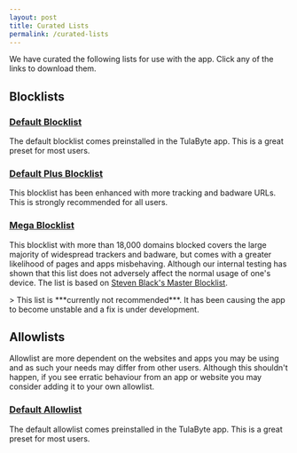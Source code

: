 ```yaml
---
layout: post
title: Curated Lists
permalink: /curated-lists
---
```

We have curated the following lists for use with the app. Click any of the links to download them.

## Blocklists
### <a href="../assets/lists/block/default_blocklist.txt" download> Default Blocklist </a>
The default blocklist comes preinstalled in the TulaByte app. This is a great preset for most users.

### <a href="../assets/lists/block/default_plus_blocklist.txt" download> Default Plus Blocklist </a>
This blocklist has been enhanced with more tracking and badware URLs. This is strongly recommended for all users.

### <a href="../assets/lists/block/mega_blocklist.txt" download> Mega Blocklist </a>
This blocklist with more than 18,000 domains blocked covers the large majority of widespread trackers and badware, but comes with a greater likelihood of pages and apps misbehaving. Although our internal testing has shown that this list does not adversely affect the normal usage of one's device. The list is based on [Steven Black's Master Blocklist](https://raw.githubusercontent.com/StevenBlack/hosts/master/hosts).

<p style='text-color'>> This list is ***currently not recommended***. It has been causing the app to become unstable and a fix is under development.

## Allowlists

Allowlist are more dependent on the websites and apps you may be using and as such your needs may differ from other users. Although this shouldn't happen, if you see erratic behaviour from an app or website you may consider adding it to your own allowlist.

### <a href="../assets/lists/allow/default_allowlist.txt" download> Default Allowlist </a>
The default allowlist comes preinstalled in the TulaByte app. This is a great preset for most users.
